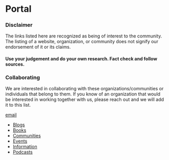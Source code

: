 # Portal

### Disclaimer
The links listed here are recognized as being of interest to the community. The listing of a website, organization, or community does not signify our endorsement of it or its claims.

#### Use your judgement and do your own research. Fact check and follow sources.


### Collaborating

We are interested in collaborating with these organizations/communities or individuals that belong to them. If you know of an organization that would be interested in working together with us, please reach out and we will add it to this list.

[email](mailto:staff@psilocene.org)

* [Blogs](content/portal/blogs.md)
* [Books](content/portal/books.md)
* [Communities](content/portal/communities.md)
* [Events](content/portal/events.md)
* [Information](content/portal/information.md)
* [Podcasts](content/portal/podcasts.md)